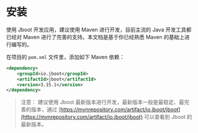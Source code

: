 # 安装


使用 Jboot 开发应用，建议使用 Maven 进行开发，目前主流的 Java 开发工具都已经对 Maven 进行了完善的支持。本文档是基于你已经熟悉 Maven 的基础上进行编写的。

在项目的 `pom.xml` 文件里，添加如下 Maven 依赖：

```xml
<dependency>
    <groupId>io.jboot</groupId>
    <artifactId>jboot</artifactId>
    <version>3.15.1</version>
</dependency>
```

> 注意：
> 建议使用 Jboot 最新版本进行开发，最新版本一般是最稳定、最完善的版本，通过 [https://mvnrepository.com/artifact/io.jboot/jboot](https://mvnrepository.com/artifact/io.jboot/jboot) 可以查看到 Jboot 的最新版本。



